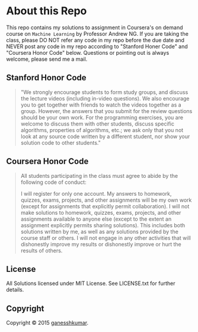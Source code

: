 # About this Repo
This repo contains my solutions to assignment in Coursera's on demand course on `Machine Learning` by Professor Andrew NG. If you are taking the class, please DO NOT refer any code in my repo before the due date and NEVER post any code in my repo according to "Stanford Honer Code" and "Coursera Honor Code" below. Questions or pointing out is always welcome, please send me a mail.

## Stanford Honor Code

> "We strongly encourage students to form study groups,  and discuss the lecture videos (including in-video questions). We also encourage you to get together with friends to watch the videos together as a group. However,  the answers that you submit for the review questions should be your own work. For the programming exercises,  you are welcome to discuss them with other students,  discuss specific algorithms,  properties of algorithms,  etc.; we ask only that you not look at any source code written by a different student,  nor show your solution code to other students."

## Coursera Honor Code
> All students participating in the class must agree to abide by the following code of conduct:
>    
>    I will register for only one account.
>    My answers to homework, quizzes, exams, projects, and other assignments will be my own work (except for assignments that explicitly permit collaboration).
>    I will not make solutions to homework, quizzes, exams, projects, and other assignments available to anyone else (except to the extent an assignment explicitly permits sharing solutions). This includes both solutions written by me, as well as any solutions provided by the course staff or others.
>    I will not engage in any other activities that will dishonestly improve my results or dishonestly improve or hurt the results of others.

## License
All Solutions licensed under MIT License. See LICENSE.txt for further details.


## Copyright
Copyright © 2015 [ganesshkumar](http://twitter.com/ganesshkumar).
